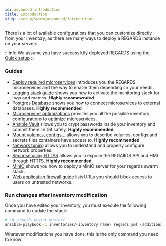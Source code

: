 ```yaml
---
id: advanced-introduction
title: Introduction
slug: /setup/swarm/advanced/introduction
---
```


There is a lot of available configurations that you can customize directly from your inventory, as there are many ways to deploy a REGARDS instance on your servers.

:::info 
We assume you have successfully deployed REGARDS using the [Quick setup](/docs/setup/)
:::

### Guides

- [Deploy required microservices](./swarm-microservice-setup.md) introduces you the REGARDS microservices and the way to enable them depending on your needs.
- [Logging stack guide](./firewall-guide.md) shows you how to activate the monitoring stack for logs and metrics. **Highly recommended**
- [Postgres Database](./swarm-database.md) shows you how to connect microservices to external databases. **Highly recommended**
- [Microservices optimizations](./swarm-optimizations.md) provides you all the possible inventory configurations to optimize microservices.
- [Ansible Vault](./ansible-vault.md) allows you to crypt passwords inside your inventory and commit them on Git safely. **Highly recommended**
- [Mount volumes, configs...](./swarm-volumes.md) allows you to describe volumes, configs and secrets files containers have access to. **Highly recommended**
- [Network tuning](./swarm-networks.md) allows you to understand and properly configure network properties.
- [Securise using HTTPS](./swarm-regards-https.md) allows you to expose the REGARDS API and HMI through HTTPS. **Highly recommended**
- [MinIO](./swarm-minio.md) shows you how to deploy a MinIO server for your regards swarm stack.
- [Web application firewall guide](./firewall-guide.md) lists URLs you should block access to users on untrusted networks.


### Run changes after inventory modification

Once you have edited your inventory, you must execute the following command to update the stack:

```bash
# cd regards-docker-master/
ansible-playbook -i inventories/<inventory name> regards.yml <additional parameters>
```

Whatever modifications you have done, this is the only command you need to know!
